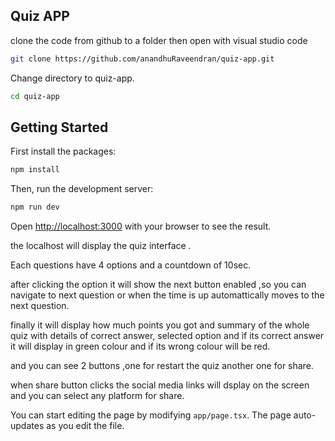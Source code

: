 ## Quiz APP

clone the code from github to a folder then open with visual studio code
```bash
git clone https://github.com/anandhuRaveendran/quiz-app.git
```
Change directory to quiz-app.
```bash
cd quiz-app
```

## Getting Started

First install the packages:
```bash
npm install
```

Then, run the development server:

```bash
npm run dev
```

Open [http://localhost:3000](http://localhost:3000) with your browser to see the result.

the localhost will display the quiz interface .

Each questions have 4 options and a countdown of 10sec. 

after clicking the option it will show the next button enabled ,so you can navigate to next question
or when the time is up automattically moves to the next question.

finally it will display how much points you got and summary of the whole quiz with details of correct answer,
selected option and if its correct answer it will display in green colour and if its wrong colour will be red.

and you can see 2 buttons ,one for restart the quiz another one for share.

when share button clicks the social media links will dsplay on the screen and you can select any platform for share.

You can start editing the page by modifying `app/page.tsx`. The page auto-updates as you edit the file.

